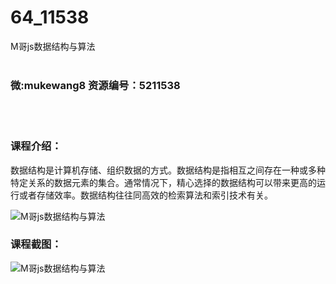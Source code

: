# 64_11538
M哥js数据结构与算法
<br/></br>
<h3>微:mukewang8 资源编号：5211538</h3>
<br/></br>
<h3>课程介绍：</h3>
<p>数据结构是计算机存储、组织数据的方式。数据结构是指相互之间存在一种或多种特定关系的数据元素的集合。通常情况下，精心选择的数据结构可以带来更高的运行或者存储效率。数据结构往往同高效的检索算法和索引技术有关。</p>
<p><img src="https://www.ko996.com/wp-content/uploads/img/2020/03/2-153-300x192.png" alt="M哥js数据结构与算法"></p>
<div class="info-desc">
<h3>课程截图：</h3>
<p><img src="https://www.ko996.com/wp-content/uploads/img/2020/03/1-158.png" alt="M哥js数据结构与算法"></p>


			
</div>
